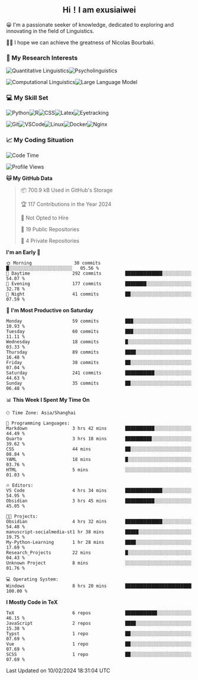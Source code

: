   

## <div align="center">Hi！I am exusiaiwei</div>  

😀 I'm a passionate seeker of knowledge, dedicated to exploring and innovating in the field of Linguistics.

🙋‍♂️ I hope we can achieve the greatness of Nicolas Bourbaki.

### 🔬 My Research Interests  

![Quantitative Linguistics](https://img.shields.io/badge/Quantitative%20Linguistics-%230072CC.svg?&style=for-the-badge&logo=appveyor&logoColor=white)![Psycholinguistics](https://img.shields.io/badge/Psycholinguistics-%2301a3a1.svg?&style=for-the-badge&logo=AWS%20Amplify&logoColor=white)

![Computational Linguistics](https://img.shields.io/badge/Computational%20Linguistics-%231877F2.svg?&style=for-the-badge&logo=Markdown&logoColor=white)![Large Language Model](https://img.shields.io/badge/Large%20Language%20Model-%23F76300.svg?&style=for-the-badge&logo=Android&logoColor=white)

### 💻 My Skill Set

![Python](https://img.shields.io/badge/Python-%2314354C.svg?style=for-the-badge&logo=python&logoColor=white&color=2AB3E3)![R](https://img.shields.io/badge/-R-276DC3?style=for-the-badge&logo=r&logoColor=white)![CSS](https://img.shields.io/badge/-CSS-1572B6?style=for-the-badge&logo=css3&logoColor=white)![Latex](https://img.shields.io/badge/-Latex-008080?style=for-the-badge&logo=latex&logoColor=white)![Eyetracking](https://img.shields.io/badge/Eyetracking-%230078D6?style=for-the-badge&logo=SearXNG&logoColor=#3050FF)

![Git](https://img.shields.io/badge/-Git-F05032?style=for-the-badge&logo=git&logoColor=white)![VSCode](https://img.shields.io/badge/-VSCode-007ACC?style=for-the-badge&logo=visual-studio-code&logoColor=white)![Linux](https://img.shields.io/badge/-Linux-FCC624?style=for-the-badge&logo=linux&logoColor=black)![Docker](https://img.shields.io/badge/-Docker-2496ED?style=for-the-badge&logo=docker&logoColor=white)![Nginx](https://img.shields.io/badge/-Nginx-009639?style=for-the-badge&logo=nginx&logoColor=white)

### 📈 My Coding Situation

<!--START_SECTION:waka-->
![Code Time](http://img.shields.io/badge/Code%20Time-28%20hrs%2012%20mins-blue)

![Profile Views](http://img.shields.io/badge/Profile%20Views-0-blue)

**🐱 My GitHub Data** 

> 📦 700.9 kB Used in GitHub's Storage 
 > 
> 🏆 117 Contributions in the Year 2024
 > 
> 🚫 Not Opted to Hire
 > 
> 📜 19 Public Repositories 
 > 
> 🔑 4 Private Repositories 
 > 
**I'm an Early 🐤** 

```text
🌞 Morning                30 commits          █░░░░░░░░░░░░░░░░░░░░░░░░   05.56 % 
🌆 Daytime                292 commits         ██████████████░░░░░░░░░░░   54.07 % 
🌃 Evening                177 commits         ████████░░░░░░░░░░░░░░░░░   32.78 % 
🌙 Night                  41 commits          ██░░░░░░░░░░░░░░░░░░░░░░░   07.59 % 
```
📅 **I'm Most Productive on Saturday** 

```text
Monday                   59 commits          ███░░░░░░░░░░░░░░░░░░░░░░   10.93 % 
Tuesday                  60 commits          ███░░░░░░░░░░░░░░░░░░░░░░   11.11 % 
Wednesday                18 commits          █░░░░░░░░░░░░░░░░░░░░░░░░   03.33 % 
Thursday                 89 commits          ████░░░░░░░░░░░░░░░░░░░░░   16.48 % 
Friday                   38 commits          ██░░░░░░░░░░░░░░░░░░░░░░░   07.04 % 
Saturday                 241 commits         ███████████░░░░░░░░░░░░░░   44.63 % 
Sunday                   35 commits          ██░░░░░░░░░░░░░░░░░░░░░░░   06.48 % 
```


📊 **This Week I Spent My Time On** 

```text
🕑︎ Time Zone: Asia/Shanghai

💬 Programming Languages: 
Markdown                 3 hrs 42 mins       ███████████░░░░░░░░░░░░░░   44.49 % 
Quarto                   3 hrs 18 mins       ██████████░░░░░░░░░░░░░░░   39.62 % 
CSS                      44 mins             ██░░░░░░░░░░░░░░░░░░░░░░░   08.84 % 
YAML                     18 mins             █░░░░░░░░░░░░░░░░░░░░░░░░   03.76 % 
HTML                     5 mins              ░░░░░░░░░░░░░░░░░░░░░░░░░   01.03 % 

🔥 Editors: 
VS Code                  4 hrs 34 mins       ██████████████░░░░░░░░░░░   54.95 % 
Obsidian                 3 hrs 45 mins       ███████████░░░░░░░░░░░░░░   45.05 % 

🐱‍💻 Projects: 
Obsidian                 4 hrs 32 mins       ██████████████░░░░░░░░░░░   54.48 % 
manuscript-socialmedia-st1 hr 38 mins        █████░░░░░░░░░░░░░░░░░░░░   19.75 % 
My-Python-Learning       1 hr 28 mins        ████░░░░░░░░░░░░░░░░░░░░░   17.69 % 
Research_Projects        22 mins             █░░░░░░░░░░░░░░░░░░░░░░░░   04.43 % 
Unknown Project          8 mins              ░░░░░░░░░░░░░░░░░░░░░░░░░   01.76 % 

💻 Operating System: 
Windows                  8 hrs 20 mins       █████████████████████████   100.00 % 
```

**I Mostly Code in TeX** 

```text
TeX                      6 repos             ████████████░░░░░░░░░░░░░   46.15 % 
JavaScript               2 repos             ████░░░░░░░░░░░░░░░░░░░░░   15.38 % 
Typst                    1 repo              ██░░░░░░░░░░░░░░░░░░░░░░░   07.69 % 
Vue                      1 repo              ██░░░░░░░░░░░░░░░░░░░░░░░   07.69 % 
SCSS                     1 repo              ██░░░░░░░░░░░░░░░░░░░░░░░   07.69 % 
```




 Last Updated on 10/02/2024 18:31:04 UTC
<!--END_SECTION:waka-->
